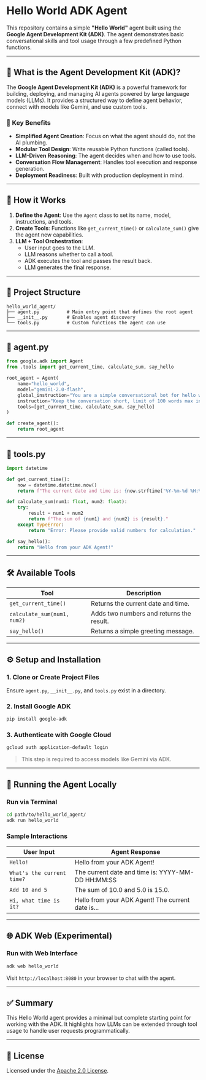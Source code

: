 # Hello World ADK Agent

This repository contains a simple **"Hello World"** agent built using the **Google Agent Development Kit (ADK)**. The agent demonstrates basic conversational skills and tool usage through a few predefined Python functions.

---

## 🧠 What is the Agent Development Kit (ADK)?

The **Google Agent Development Kit (ADK)** is a powerful framework for building, deploying, and managing AI agents powered by large language models (LLMs). It provides a structured way to define agent behavior, connect with models like Gemini, and use custom tools.

### 🚀 Key Benefits

- **Simplified Agent Creation**: Focus on what the agent should do, not the AI plumbing.
- **Modular Tool Design**: Write reusable Python functions (called tools).
- **LLM-Driven Reasoning**: The agent decides when and how to use tools.
- **Conversation Flow Management**: Handles tool execution and response generation.
- **Deployment Readiness**: Built with production deployment in mind.

---

## 🧩 How it Works

1. **Define the Agent**: Use the `Agent` class to set its name, model, instructions, and tools.
2. **Create Tools**: Functions like `get_current_time()` or `calculate_sum()` give the agent new capabilities.
3. **LLM + Tool Orchestration**:
   - User input goes to the LLM.
   - LLM reasons whether to call a tool.
   - ADK executes the tool and passes the result back.
   - LLM generates the final response.

---

## 📁 Project Structure

```
hello_world_agent/
├── agent.py          # Main entry point that defines the root agent
├── __init__.py       # Enables agent discovery
└── tools.py          # Custom functions the agent can use
```

---

## 📜 agent.py

```python
from google.adk import Agent
from .tools import get_current_time, calculate_sum, say_hello

root_agent = Agent(
    name="hello_world",
    model="gemini-2.0-flash",
    global_instruction="You are a simple conversational bot for hello world agent.",
    instruction="Keep the conversation short, limit of 100 words max in response.",
    tools=[get_current_time, calculate_sum, say_hello]
)

def create_agent():
    return root_agent
```

---

## 🔧 tools.py

```python
import datetime

def get_current_time():
    now = datetime.datetime.now()
    return f"The current date and time is: {now.strftime('%Y-%m-%d %H:%M:%S')}"

def calculate_sum(num1: float, num2: float):
    try:
        result = num1 + num2
        return f"The sum of {num1} and {num2} is {result}."
    except TypeError:
        return "Error: Please provide valid numbers for calculation."

def say_hello():
    return "Hello from your ADK Agent!"
```

---

## 🛠️ Available Tools

| Tool              | Description                                  |
|-------------------|----------------------------------------------|
| `get_current_time()` | Returns the current date and time.         |
| `calculate_sum(num1, num2)` | Adds two numbers and returns the result. |
| `say_hello()`      | Returns a simple greeting message.          |

---

## ⚙️ Setup and Installation

### 1. Clone or Create Project Files

Ensure `agent.py`, `__init__.py`, and `tools.py` exist in a directory.

### 2. Install Google ADK

```bash
pip install google-adk
```

### 3. Authenticate with Google Cloud

```bash
gcloud auth application-default login
```

> This step is required to access models like Gemini via ADK.

---

## 🧪 Running the Agent Locally

### Run via Terminal

```bash
cd path/to/hello_world_agent/
adk run hello_world
```

### Sample Interactions

| User Input                        | Agent Response                                       |
|----------------------------------|------------------------------------------------------|
| `Hello!`                         | Hello from your ADK Agent!                          |
| `What's the current time?`       | The current date and time is: YYYY-MM-DD HH:MM:SS   |
| `Add 10 and 5`                   | The sum of 10.0 and 5.0 is 15.0.                    |
| `Hi, what time is it?`           | Hello from your ADK Agent! The current date is...   |

---

## 🌐 ADK Web (Experimental)

### Run with Web Interface

```bash
adk web hello_world
```

Visit `http://localhost:8080` in your browser to chat with the agent.

---

## ✅ Summary

This Hello World agent provides a minimal but complete starting point for working with the ADK. It highlights how LLMs can be extended through tool usage to handle user requests programmatically.

---

## 📄 License

Licensed under the [Apache 2.0 License](https://www.apache.org/licenses/LICENSE-2.0).
